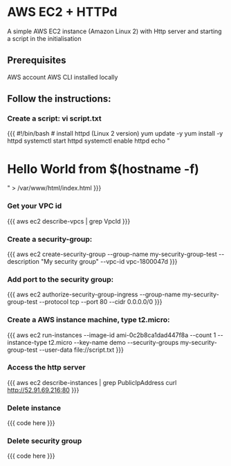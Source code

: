 # AWS EC2 + HTTPd
A simple AWS EC2 instance (Amazon Linux 2) with Http server and starting a script in the initialisation

## Prerequisites
AWS account
AWS CLI installed locally 

## Follow the instructions:

### Create a script: vi script.txt
{{{
    #!/bin/bash
    # install httpd (Linux 2 version)
    yum update -y
    yum install -y httpd
    systemctl start httpd
    systemctl enable httpd
    echo "<h1>Hello World from $(hostname -f)</h1>" > /var/www/html/index.html
}}}

### Get your VPC id
{{{
    aws ec2 describe-vpcs | grep VpcId
}}}

### Create a security-group:
{{{
    aws ec2 create-security-group --group-name my-security-group-test --description "My security group" --vpc-id vpc-1800047d
}}}

### Add port to the security group:
{{{
    aws ec2 authorize-security-group-ingress --group-name my-security-group-test --protocol tcp --port 80 --cidr 0.0.0.0/0
}}}

### Create a AWS instance machine, type t2.micro:
{{{
    aws ec2 run-instances --image-id ami-0c2b8ca1dad447f8a --count 1 --instance-type t2.micro --key-name demo --security-groups my-security-group-test --user-data file://script.txt
}}}

### Access the http server
{{{
    aws ec2 describe-instances | grep PublicIpAddress
    curl http://52.91.69.216:80
}}}

### Delete instance
{{{
    code here
}}}

### Delete security group
{{{
    code here
}}}